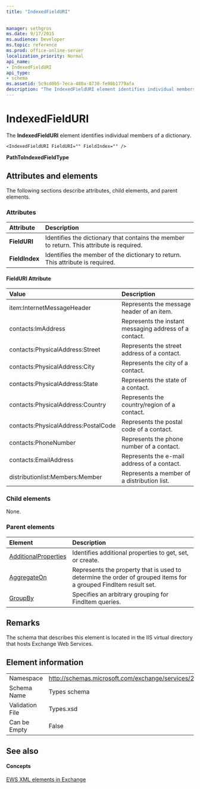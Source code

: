 ```yaml
---
title: "IndexedFieldURI"
 
 
manager: sethgros
ms.date: 9/17/2015
ms.audience: Developer
ms.topic: reference
ms.prod: office-online-server
localization_priority: Normal
api_name:
- IndexedFieldURI
api_type:
- schema
ms.assetid: 5c9cd0b5-7eca-480a-8730-fe98b1779afa
description: "The IndexedFieldURI element identifies individual members of a dictionary."
---
```


# IndexedFieldURI

The **IndexedFieldURI** element identifies individual members of a dictionary. 
  
```
<IndexedFieldURI FieldURI="" FieldIndex="" />
```

 **PathToIndexedFieldType**
## Attributes and elements

The following sections describe attributes, child elements, and parent elements.
  
### Attributes

|**Attribute**|**Description**|
|:-----|:-----|
|**FieldURI** <br/> |Identifies the dictionary that contains the member to return. This attribute is required.  <br/> |
|**FieldIndex** <br/> |Identifies the member of the dictionary to return. This attribute is required.  <br/> |
   
#### FieldURI Attribute

|**Value**|**Description**|
|:-----|:-----|
|item:InternetMessageHeader  <br/> |Represents the message header of an item.  <br/> |
|contacts:ImAddress  <br/> |Represents the instant messaging address of a contact.  <br/> |
|contacts:PhysicalAddress:Street  <br/> |Represents the street address of a contact.  <br/> |
|contacts:PhysicalAddress:City  <br/> |Represents the city of a contact.  <br/> |
|contacts:PhysicalAddress:State  <br/> |Represents the state of a contact.  <br/> |
|contacts:PhysicalAddress:Country  <br/> |Represents the country/region of a contact.  <br/> |
|contacts:PhysicalAddress:PostalCode  <br/> |Represents the postal code of a contact.  <br/> |
|contacts:PhoneNumber  <br/> |Represents the phone number of a contact.  <br/> |
|contacts:EmailAddress  <br/> |Represents the e-mail address of a contact.  <br/> |
|distributionlist:Members:Member  <br/> |Represents a member of a distribution list.  <br/> |
   
### Child elements

None.
  
### Parent elements

|**Element**|**Description**|
|:-----|:-----|
|[AdditionalProperties](additionalproperties.md) <br/> |Identifies additional properties to get, set, or create.  <br/> |
|[AggregateOn](aggregateon.md) <br/> |Represents the property that is used to determine the order of grouped items for a grouped FindItem result set.  <br/> |
|[GroupBy](groupby.md) <br/> |Specifies an arbitrary grouping for FindItem queries.  <br/> |
   
## Remarks

The schema that describes this element is located in the IIS virtual directory that hosts Exchange Web Services.
  
## Element information

|||
|:-----|:-----|
|Namespace  <br/> |http://schemas.microsoft.com/exchange/services/2006/types  <br/> |
|Schema Name  <br/> |Types schema  <br/> |
|Validation File  <br/> |Types.xsd  <br/> |
|Can be Empty  <br/> |False  <br/> |
   
## See also

#### Concepts

[EWS XML elements in Exchange](ews-xml-elements-in-exchange.md)

